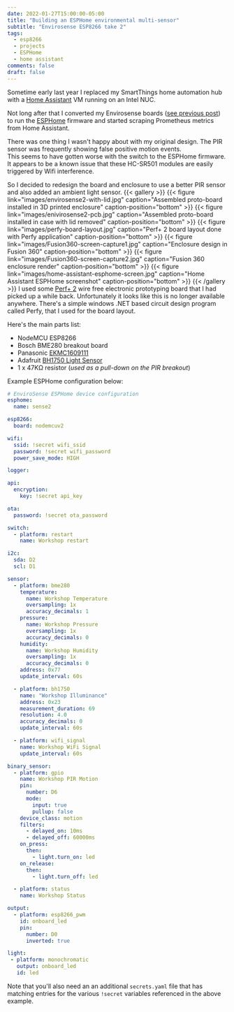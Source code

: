 ```yaml
---
date: 2022-01-27T15:00:00-05:00
title: "Building an ESPHome environmental multi-sensor"
subtitle: "Envirosense ESP8266 take 2"
tags:
  - esp8266 
  - projects
  - ESPHome
  - home assistant
comments: false
draft: false
---
```


Sometime early last year I replaced my SmartThings home automation hub with a [Home Assistant](https://www.home-assistant.io/) VM running on an Intel NUC.

Not long after that I converted my Envirosense boards ([see previous post](/blog/2020/03/envirosense-esp8266-prometheus-exporter/)) to run the [ESPHome](https://esphome.io/) firmware and started scraping Prometheus metrics from Home Assistant.

There was one thing I wasn't happy about with my original design.
The PIR sensor was frequently showing false positive motion events.  
This seems to have gotten worse with the switch to the ESPHome firmware. It appears to be a known issue that these HC-SR501 modules are easily triggered by Wifi interference. 

So I decided to redesign the board and enclosure to use a better PIR sensor and also added an ambient light sensor.
{{< gallery >}}
{{< figure link="images/envirosense2-with-lid.jpg" caption="Assembled proto-board installed in 3D printed enclosure" caption-position="bottom" >}}
{{< figure link="images/enivirosense2-pcb.jpg" caption="Assembled proto-board installed in case with lid removed" caption-position="bottom" >}}
{{< figure link="images/perfy-board-layout.jpg" caption="Perf+ 2 board layout done with Perfy application" caption-position="bottom" >}}
{{< figure link="images/Fusion360-screen-capture1.jpg" caption="Enclosure design in Fusion 360" caption-position="bottom" >}}
{{< figure link="images/Fusion360-screen-capture2.jpg" caption="Fusion 360 enclosure render" caption-position="bottom" >}}
{{< figure link="images/home-assistant-esphome-screen.jpg" caption="Home Assistant ESPHome screenshot" caption-position="bottom" >}}
{{< /gallery >}}
I used some [Perf+ 2](https://www.crowdsupply.com/ben-wang/perf-2) wire free electronic prototyping board that I had picked up a while back. Unfortunately it looks like this is no longer available anywhere. There's a simple windows .NET based circuit design program called Perfy, that I used for the board layout.

Here's the main parts list:
- NodeMCU ESP8266
- Bosch BME280 breakout board
- Panasonic [EKMC1609111](https://www.digikey.com/en/products/detail/panasonic-electric-works/EKMC1609111/13618562)
- Adafruit [BH1750 Light Sensor](https://www.adafruit.com/product/4681)
- 1 x 47KΩ resistor (*used as a pull-down on the PIR breakout*)

Example ESPHome configuration below:

``` yaml
# EnviroSense ESPHome device configuration
esphome:
  name: sense2

esp8266:
  board: nodemcuv2

wifi:
  ssid: !secret wifi_ssid
  password: !secret wifi_password
  power_save_mode: HIGH

logger:

api:
  encryption:
    key: !secret api_key

ota:
  password: !secret ota_password

switch:
  - platform: restart
    name: Workshop restart

i2c:
  sda: D2
  scl: D1

sensor:
  - platform: bme280
    temperature:
      name: Workshop Temperature
      oversampling: 1x
      accuracy_decimals: 1
    pressure:
      name: Workshop Pressure
      oversampling: 1x
      accuracy_decimals: 0
    humidity:
      name: Workshop Humidity
      oversampling: 1x
      accuracy_decimals: 0
    address: 0x77
    update_interval: 60s

  - platform: bh1750
    name: "Workshop Illuminance"
    address: 0x23
    measurement_duration: 69
    resolution: 4.0
    accuracy_decimals: 0
    update_interval: 60s

  - platform: wifi_signal
    name: Workshop WiFi Signal
    update_interval: 60s

binary_sensor:
  - platform: gpio
    name: Workshop PIR Motion
    pin:
      number: D6
      mode:
        input: true
        pullup: false
    device_class: motion
    filters:
      - delayed_on: 10ms
      - delayed_off: 60000ms
    on_press:
      then:
        - light.turn_on: led
    on_release:
      then:
        - light.turn_off: led

  - platform: status
    name: Workshop Status

output:
  - platform: esp8266_pwm
    id: onboard_led
    pin:
      number: D0
      inverted: true

light:
 - platform: monochromatic
   output: onboard_led
   id: led
```
Note that you'll also need an an additional `secrets.yaml` file that has matching entries for the various `!secret` variables referenced in the above example.

